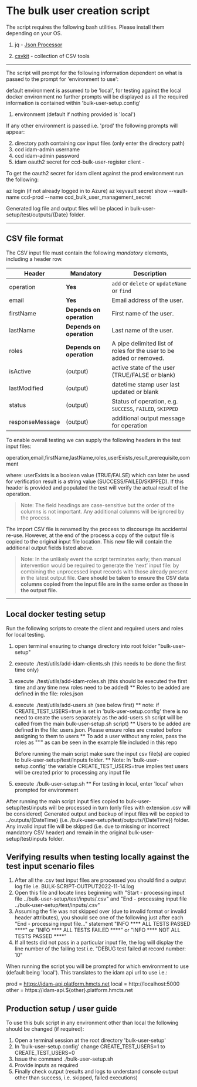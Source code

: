 # The bulk user creation script

The script requires the following bash utilities. Please install them depending on your OS.

1. jq - [Json Processor](https://stedolan.github.io/jq)

2. [csvkit](https://formulae.brew.sh/formula/csvkit) - collection of CSV tools 

----
The script will prompt for the following information dependent on what is passed to the prompt for 'environment to use':

default environment is assumed to be 'local', for testing against the local docker environment no further prompts will be displayed
as all the required information is contained within 'bulk-user-setup.config'

1. environment (default if nothing provided is 'local')

If any other environment is passed i.e. 'prod' the following prompts will appear:

2. directory path containing csv input files (only enter the directory path)
3. ccd idam-admin username
4. ccd idam-admin password
5. idam oauth2 secret for ccd-bulk-user-register client -


To get the oauth2 secret for idam client against the prod environment run the following:

az login (if not already logged in to Azure)
az keyvault secret show --vault-name ccd-prod --name ccd_bulk_user_management_secret

Generated log file and output files will be placed in bulk-user-setup/test/outputs/{Date} folder.

----

## CSV file format

The CSV input file must contain the following *mandatory* elements, including a header row.

| Header            | Mandatory                | Description                                                         |
|-------------------|--------------------------|---------------------------------------------------------------------|
| operation         | **Yes**                  | `add` or `delete` or `updateName` or `find`                         |
| email             | **Yes**                  | Email address of the user.                                          |
| firstName         | **Depends on operation** | First name of the user.                                             |
| lastName          | **Depends on operation** | Last name of the user.                                              |
| roles             | **Depends on operation** | A pipe delimited list of roles for the user to be added or removed. |
| isActive          | (output)                 | active state of the user (TRUE/FALSE or blank)                      |
| lastModified      | (output)                 | datetime stamp user last updated or blank                           |
| status            | (output)                 | Status of operation, e.g. `SUCCESS`, `FAILED`, `SKIPPED`            |
| responseMessage   | (output)                 | additional output message for operation                             |

To enable overall testing we can supply the following headers in the test input files:

operation,email,firstName,lastName,roles,userExists,result,prerequisite,comment

where: 
userExists is a boolean value (TRUE/FALSE) which can later be used for verification
result is a string value (SUCCESS/FAILED/SKIPPED). If this header is provided and populated the test will verify the actual 
result of the operation.


> Note: The field headings are case-sensitive but the order of the columns is not important. Any additional columns
  will be ignored by the process.

The import CSV file is renamed by the process to discourage its accidental re-use. However, at the end of the process
 a copy of the output file is copied to the original input file location. This new file will contain the additional
 output fields listed above.

> Note: In the unlikely event the script terminates early; then manual intervention would be required to generate the
  ‘next’ input file: by combining the unprocessed input records with those already present in the latest output file.
  **Care should be taken to ensure the CSV data columns copied from the input file are in the same order as those in
  the output file.**

----

## Local docker testing setup

Run the following scripts to create the client and required users and roles for local testing.

1. open terminal ensuring to change directory into root folder "bulk-user-setup"
2. execute ./test/utils/add-idam-clients.sh (this needs to be done the first time only)
3. execute ./test/utils/add-idam-roles.sh (this should be executed the first time and any time new roles need to be added)
   ** Roles to be added are defined in the file: roles.json
4. execute ./test/utils/add-users.sh (see below first)
   ** note: if CREATE_TEST_USERS=true is set in 'bulk-user-setup.config' there is no need to create the users separately as 
      the add-users.sh script will be called from the main bulk-user-setup.sh script)
   ** Users to be added are defined in the file: users.json. Please ensure roles are created before assigning to them to users
   ** To add a user without any roles, pass the roles as "''" as can be seen in the example file included in this repo

   Before running the main script make sure the input csv file(s) are copied to bulk-user-setup/test/inputs folder.
   ** Note: In 'bulk-user-setup.config' the variable CREATE_TEST_USERS=true implies test users will be created prior to processing any input file
5. execute ./bulk-user-setup.sh
   ** For testing in local, enter 'local' when prompted for environment

After running the main script input files copied to bulk-user-setup/test/inputs will be processed in turn (only files with extension .csv will be considered)
Generated output and backup of input files will be copied to ../outputs/{DateTime} (i.e. /bulk-user-setup/test/outputs/{DateTime}) folder.
Any invalid input file will be skipped (i.e. due to missing or incorrect mandatory CSV header) and remain in the original bulk-user-setup/test/inputs folder.

## Verifying results when testing locally against the test input scenario files

1. After all the .csv test input files are processed you should find a output log file i.e. BULK-SCRIPT-OUTPUT2022-11-14.log
2. Open this file and locate lines beginning with "Start - processing input file ../bulk-user-setup/test/inputs/<file>.csv"
   and "End - processing input file ../bulk-user-setup/test/inputs/<file>.csv"
3. Assuming the file was not skipped over (due to invalid format or invalid header attributes), you should see one of 
   the following just after each "End - processing input file..." statement
   "INFO **** ALL TESTS PASSED ****" or "INFO **** ALL TESTS FAILED ****" or "INFO **** NOT ALL TESTS PASSED ****"
4. If all tests did not pass in a particular input file, the log will display the line number of the failing test i.e.
   "DEBUG test failed at record number: 10"

When running the script you will be prompted for which environment to use (default being 'local'). This translates to the idam api url to use i.e.:

prod = https://idam-api.platform.hmcts.net
local = http://localhost:5000
other = https://idam-api.${other}.platform.hmcts.net

## Production setup / user guide

To use this bulk script in any environment other than local the following should be changed (if required):

1. Open a terminal session at the root directory 'bulk-user-setup'
2. In 'bulk-user-setup.config' change CREATE_TEST_USERS=1 to CREATE_TEST_USERS=0
3. Issue the command ./bulk-user-setup.sh
4. Provide inputs as required
5. Finally check output (results and logs to understand console output other than success, i.e. skipped, failed executions)

